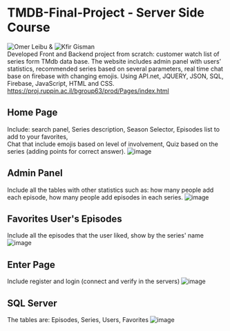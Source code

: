 # TMDB-Final-Project - Server Side Course

![Omer Leibu](https://github.com/omer3020) & ![Kfir Gisman](https://github.com/Kfir-G) <br/>
Developed Front and Backend project from scratch: customer watch list of series form TMdb data base. The website includes admin panel with users’ statistics, recommended series based on several parameters, real time chat base on firebase with changing emojis. Using API.net, JQUERY, JSON, SQL, Firebase, JavaScript, HTML and CSS. <br/>
https://proj.ruppin.ac.il/bgroup63/prod/Pages/index.html <br/>

## Home Page
Include: search panel, Series description, Season Selector, Episodes list to add to your favorites, <br/> Chat that include emojis based on level of involvement, Quiz based on the series (adding points for correct answer).
![image](https://user-images.githubusercontent.com/57500876/126068933-810b9872-3f58-4b40-9c57-a59822a92cf4.png) <br/>

##  Admin Panel
Include all the tables with other statistics such as: how many people add each episode, how many people add episodes in each series.
![image](https://user-images.githubusercontent.com/57500876/126069803-7970acbd-a3c6-4844-a85b-dab9d5d73344.png)<br/>

## Favorites User's Episodes
Include all the episodes that the user liked, show by the series' name
![image](https://user-images.githubusercontent.com/57500876/126069053-f946685b-f9f0-44cf-b938-b21daae19f12.png) <br/>

## Enter Page
Include register and login (connect and verify in the servers)
![image](https://user-images.githubusercontent.com/83393930/128298716-f0ee1d71-5a6c-44a4-a786-452b50ff8254.png)<br/>

## SQL Server
The tables are: Episodes, Series, Users, Favorites
![image](https://user-images.githubusercontent.com/83393930/128299315-62ad8bd9-96ee-44c3-a247-a3cd51f7b75c.png)<br/>
